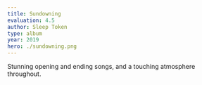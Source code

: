 ```yaml
---
title: Sundowning
evaluation: 4.5
author: Sleep Token
type: album
year: 2019
hero: ./sundowning.png
---
```


Stunning opening and ending songs, and a touching atmosphere throughout.
